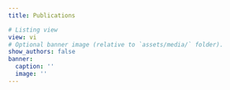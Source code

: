 ```yaml
---
title: Publications

# Listing view
view: vi
# Optional banner image (relative to `assets/media/` folder).
show_authors: false
banner:
  caption: ''
  image: ''
---
```


